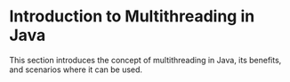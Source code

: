 # Introduction to Multithreading in Java

This section introduces the concept of multithreading in Java, its benefits, and scenarios where it can be used.
